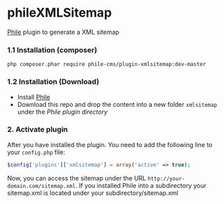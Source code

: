 phileXMLSitemap
===============

[Phile](https://github.com/PhileCMS/Phile) plugin to generate a XML sitemap

### 1.1 Installation (composer)
```
php composer.phar require phile-cms/plugin-xmlsitemap:dev-master
```

### 1.2 Installation (Download)

* Install [Phile](https://github.com/PhileCMS/Phile)
* Download this repo and drop the content into a new folder `xmlsitemap` under the _Phile plugin directory_

### 2. Activate plugin

After you have installed the plugin. You need to add the following line to your `config.php` file:

```php
$config['plugins']['xmlsitemap'] = array('active' => true);
```

Now, you can access the sitemap under the URL `http://your-domain.com/sitemap.xml`. If you installed Phile into a subdirectory your sitemap.xml is located under your subdirectory/sitemap.xml
